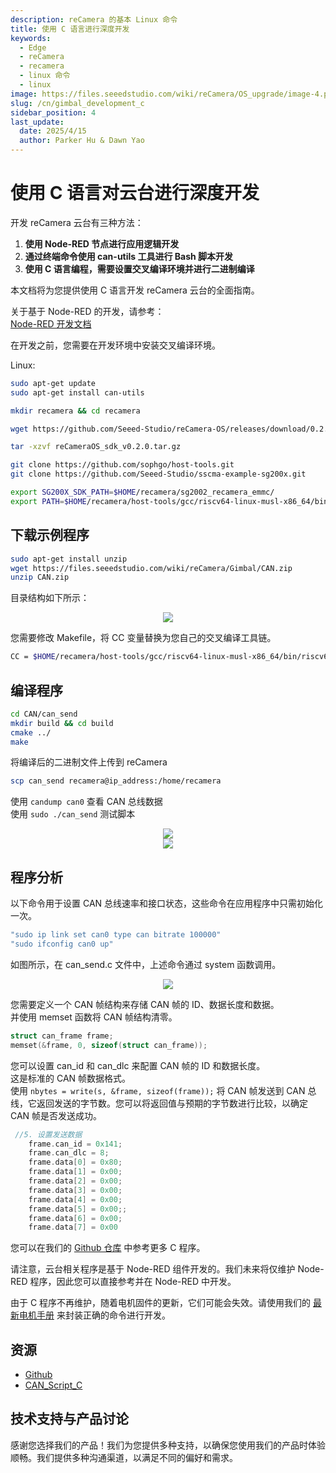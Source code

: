 ```yaml
---
description: reCamera 的基本 Linux 命令
title: 使用 C 语言进行深度开发
keywords:
  - Edge
  - reCamera
  - recamera
  - linux 命令
  - linux
image: https://files.seeedstudio.com/wiki/reCamera/OS_upgrade/image-4.png
slug: /cn/gimbal_development_c
sidebar_position: 4
last_update:
  date: 2025/4/15
  author: Parker Hu & Dawn Yao
---
```


# 使用 C 语言对云台进行深度开发

开发 reCamera 云台有三种方法：

1. **使用 Node-RED 节点进行应用逻辑开发**
2. **通过终端命令使用 can-utils 工具进行 Bash 脚本开发**  
3. **使用 C 语言编程，需要设置交叉编译环境并进行二进制编译**

本文档将为您提供使用 C 语言开发 reCamera 云台的全面指南。

关于基于 Node-RED 的开发，请参考：  
[Node-RED 开发文档](https://wiki.seeedstudio.com/cn/recamera_gimbal_node_red/)

在开发之前，您需要在开发环境中安装交叉编译环境。

Linux:

```bash
sudo apt-get update
sudo apt-get install can-utils

mkdir recamera && cd recamera

wget https://github.com/Seeed-Studio/reCamera-OS/releases/download/0.2.0/reCameraOS_sdk_v0.2.0.tar.gz

tar -xzvf reCameraOS_sdk_v0.2.0.tar.gz

git clone https://github.com/sophgo/host-tools.git
git clone https://github.com/Seeed-Studio/sscma-example-sg200x.git

export SG200X_SDK_PATH=$HOME/recamera/sg2002_recamera_emmc/
export PATH=$HOME/recamera/host-tools/gcc/riscv64-linux-musl-x86_64/bin:$PATH

```
## 下载示例程序

```bash
sudo apt-get install unzip
wget https://files.seeedstudio.com/wiki/reCamera/Gimbal/CAN.zip
unzip CAN.zip
```
目录结构如下所示：

<div align="center"><img width={600} src="https://files.seeedstudio.com/wiki/reCamera/Gimbal/CAN_Directory.png" /></div>

您需要修改 Makefile，将 CC 变量替换为您自己的交叉编译工具链。

```bash
CC = $HOME/recamera/host-tools/gcc/riscv64-linux-musl-x86_64/bin/riscv64-unknown-linux-musl-gcc
```

## 编译程序

```bash
cd CAN/can_send
mkdir build && cd build
cmake ../
make
```

将编译后的二进制文件上传到 reCamera

```bash
scp can_send recamera@ip_address:/home/recamera
```

使用 `candump can0` 查看 CAN 总线数据  
使用 `sudo ./can_send` 测试脚本

<div align="center"><img width={600} src="https://files.seeedstudio.com/wiki/reCamera/Gimbal/can_send.png" /></div>

<div align="center"><img width={600} src="https://files.seeedstudio.com/wiki/reCamera/Gimbal/can_dump.png" /></div>

## 程序分析

以下命令用于设置 CAN 总线速率和接口状态，这些命令在应用程序中只需初始化一次。

```bash
"sudo ip link set can0 type can bitrate 100000"
"sudo ifconfig can0 up"
```
如图所示，在 can_send.c 文件中，上述命令通过 system 函数调用。

<div align="center"><img width={600} src="https://files.seeedstudio.com/wiki/reCamera/Gimbal/Initialization_can0.png" /></div>

您需要定义一个 CAN 帧结构来存储 CAN 帧的 ID、数据长度和数据。  
并使用 memset 函数将 CAN 帧结构清零。

```c
struct can_frame frame;
memset(&frame, 0, sizeof(struct can_frame));
```

您可以设置 can_id 和 can_dlc 来配置 CAN 帧的 ID 和数据长度。  
这是标准的 CAN 帧数据格式。  
使用 `nbytes = write(s, &frame, sizeof(frame));` 将 CAN 帧发送到 CAN 总线，它返回发送的字节数。您可以将返回值与预期的字节数进行比较，以确定 CAN 帧是否发送成功。

```c
 //5. 设置发送数据
    frame.can_id = 0x141;
    frame.can_dlc = 8;
    frame.data[0] = 0x80;
    frame.data[1] = 0x00;
    frame.data[2] = 0x00;
    frame.data[3] = 0x00;
    frame.data[4] = 0x00;
    frame.data[5] = 0x00;;
    frame.data[6] = 0x00;
    frame.data[7] = 0x00
```

您可以在我们的 [Github 仓库](https://github.com/Seeed-Studio/OSHW-reCamera-Series/tree/main/reCamera_Gimbal/src) 中参考更多 C 程序。

请注意，云台相关程序是基于 Node-RED 组件开发的。我们未来将仅维护 Node-RED 程序，因此您可以直接参考并在 Node-RED 中开发。

由于 C 程序不再维护，随着电机固件的更新，它们可能会失效。请使用我们的 [最新电机手册](https://github.com/Seeed-Studio/OSHW-reCamera-Series/blob/main/reCamera_Gimbal/MotorTools/EN/CAN_Protocol_DescriptionV2.36.pdf) 来封装正确的命令进行开发。


## 资源

- [Github](https://github.com/Seeed-Studio/OSHW-reCamera-Series)
- [CAN_Script_C](https://files.seeedstudio.com/wiki/reCamera/Gimbal/CAN.zip)

## 技术支持与产品讨论

感谢您选择我们的产品！我们为您提供多种支持，以确保您使用我们的产品时体验顺畅。我们提供多种沟通渠道，以满足不同的偏好和需求。

<div class="button_tech_support_container">
<a href="https://forum.seeedstudio.com/" class="button_forum"></a> 
<a href="https://www.seeedstudio.com/contacts" class="button_email"></a>
</div>

<div class="button_tech_support_container">
<a href="https://discord.gg/eWkprNDMU7" class="button_discord"></a> 
<a href="https://github.com/Seeed-Studio/wiki-documents/discussions/69" class="button_discussion"></a>
</div>